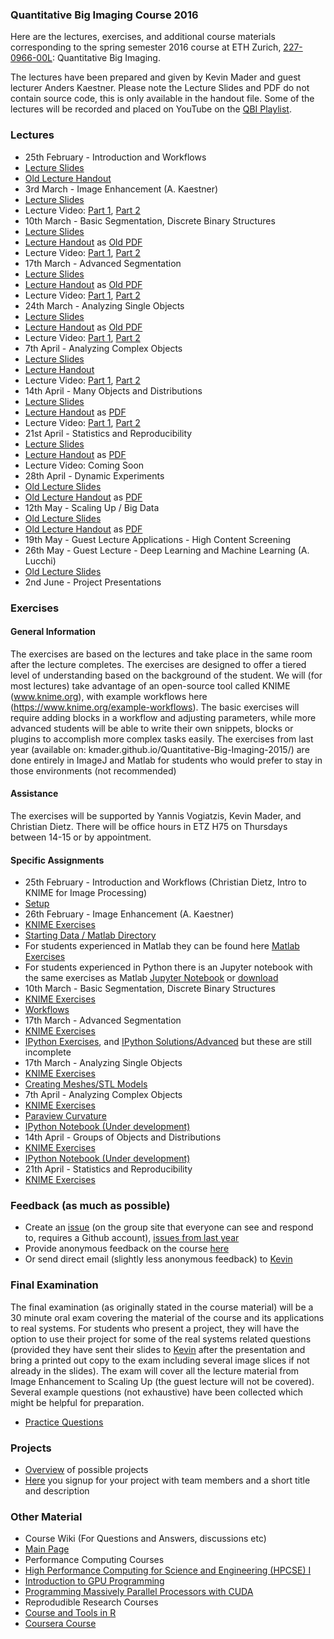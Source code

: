 ### Quantitative Big Imaging Course 2016
Here are the lectures, exercises, and additional course materials corresponding to the spring semester 2016 course at ETH Zurich, [227-0966-00L](http://www.vvz.ethz.ch/Vorlesungsverzeichnis/lerneinheitPre.do?lerneinheitId=105190&semkez=2016S&lang=en): Quantitative Big Imaging. 

The lectures have been prepared and given by Kevin Mader and guest lecturer Anders Kaestner. Please note the Lecture Slides and PDF do not contain source code, this is only available in the handout file. Some of the lectures will be recorded and placed on YouTube on the [QBI Playlist](https://www.youtube.com/playlist?list=PLTWuXgjdOrnkHTWKpuaYDj3le1XNJD3LH).

### Lectures
- 25th February - Introduction and Workflows
 - [Lecture Slides](https://rawgithub.com/kmader/Quantitative-Big-Imaging-2016/master/Lectures/01-Slides.html)
 - [Old Lecture Handout](https://rawgithub.com/kmader/Quantitative-Big-Imaging-2015/master/Lectures/01-Handout.html)
- 3rd March - Image Enhancement (A. Kaestner)
 - [Lecture Slides](https://rawgithub.com/kmader/Quantitative-Big-Imaging-2016/master/Lectures/02-Slides.pdf)
 - Lecture Video: [Part 1](https://youtu.be/0Wrvjg8vbPg), [Part 2](https://youtu.be/Q6C1rO9x4PA)
- 10th March - Basic Segmentation, Discrete Binary Structures
 - [Lecture Slides](https://rawgithub.com/kmader/Quantitative-Big-Imaging-2016/master/Lectures/03-Slides.html)
 - [Lecture Handout](https://rawgithub.com/kmader/Quantitative-Big-Imaging-2016/master/Lectures/03-Handout.html) as [Old PDF](https://rawgithub.com/kmader/Quantitative-Big-Imaging-2015/master/Lectures/03-Handout.pdf)
 - Lecture Video: [Part 1](https://www.youtube.com/watch?v=JGW0mS7DJ4E), [Part 2](https://www.youtube.com/watch?v=woR7tAbssLo)
- 17th March - Advanced Segmentation
 - [Lecture Slides](https://rawgithub.com/kmader/Quantitative-Big-Imaging-2016/master/Lectures/04-Slides.html)
 - [Lecture Handout](https://rawgithub.com/kmader/Quantitative-Big-Imaging-2016/master/Lectures/04-Slides_files/04-Handout.html) as [Old PDF](https://rawgithub.com/kmader/Quantitative-Big-Imaging-2015/master/Lectures/04-Handout.pdf)
 - Lecture Video: [Part 1](https://youtu.be/Djdk6LQUmCo), [Part 2](https://youtu.be/c7xdzdJ3G-s)
- 24th March - Analyzing Single Objects
 - [Lecture Slides](https://rawgithub.com/kmader/Quantitative-Big-Imaging-2016/master/Lectures/05-Slides.html)
 - [Lecture Handout](https://rawgithub.com/kmader/Quantitative-Big-Imaging-2016/master/Lectures/05-Slides_files/05-handout.html) as [Old PDF](https://rawgithub.com/kmader/Quantitative-Big-Imaging-2015/master/Lectures/06-Handout.pdf) 
 - Lecture Video: [Part 1](https://youtu.be/l4ncwPgwVLo), [Part 2](https://youtu.be/ZT_tgCQApqo) 
- 7th April - Analyzing Complex Objects
 - [Lecture Slides](https://rawgithub.com/kmader/Quantitative-Big-Imaging-2016/master/Lectures/06-Slides.html)
 - [Lecture Handout](https://rawgithub.com/kmader/Quantitative-Big-Imaging-2016/master/Lectures/06-Slides_files/06-handout.html)
 - Lecture Video: [Part 1](https://www.youtube.com/watch?v=cNUjEiyhkt8), [Part 2](https://www.youtube.com/watch?v=RV680pP1Mu0) 
- 14th April - Many Objects and Distributions
 - [Lecture Slides](https://rawgithub.com/kmader/Quantitative-Big-Imaging-2016/master/Lectures/07-Slides.html)
 - [Lecture Handout](https://rawgithub.com/kmader/Quantitative-Big-Imaging-2016/master/Lectures/07-Slides_files/07-handout.html) as [PDF](https://rawgithub.com/kmader/Quantitative-Big-Imaging-2015/master/Lectures/08-Handout.pdf)
 - Lecture Video: [Part 1](https://youtu.be/2AsONMLNtfk), [Part 2](https://youtu.be/wyizE0HBEDs)
- 21st April - Statistics and Reproducibility
 - [Lecture Slides](https://rawgithub.com/kmader/Quantitative-Big-Imaging-2016/master/Lectures/08-Slides.html)
 - [Lecture Handout](https://rawgithub.com/kmader/Quantitative-Big-Imaging-2016/master/Lectures/08-Slides_files/08-handout.html) as [PDF](https://rawgithub.com/kmader/Quantitative-Big-Imaging-2015/master/Lectures/09-Handout.pdf)
 - Lecture Video: Coming Soon 
- 28th April - Dynamic Experiments
 - [Old Lecture Slides](https://rawgithub.com/kmader/Quantitative-Big-Imaging-2015/master/Lectures/10-slides.html)
 - [Old Lecture Handout](https://rawgithub.com/kmader/Quantitative-Big-Imaging-2015/master/Lectures/10-handout.html) as [PDF](https://rawgithub.com/kmader/Quantitative-Big-Imaging-2015/master/Lectures/10-handout.pdf)
- 12th May - Scaling Up / Big Data
 - [Old Lecture Slides](https://rawgithub.com/kmader/Quantitative-Big-Imaging-2015/master/Lectures/11-slides.html)
 - [Old Lecture Handout](https://rawgithub.com/kmader/Quantitative-Big-Imaging-2015/master/Lectures/11-handout.html) as [PDF](https://rawgithub.com/kmader/Quantitative-Big-Imaging-2015/master/Lectures/11-handout.pdf)
- 19th May - Guest Lecture Applications - High Content Screening
- 26th May - Guest Lecture - Deep Learning and Machine Learning (A. Lucchi)
 - [Old Lecture Slides](https://rawgithub.com/kmader/Quantitative-Big-Imaging-2015/master/Lectures/05-slides.pdf)
- 2nd June - Project Presentations

### Exercises
#### General Information
The exercises are based on the lectures and take place in the same room after the lecture completes. The exercises are designed to offer a tiered level of understanding based on the background of the student. We will (for most lectures) take advantage of an open-source tool called KNIME (www.knime.org), with example workflows here (https://www.knime.org/example-workflows).  The basic exercises will require adding blocks in a workflow and adjusting parameters, while more advanced students will be able to write their own snippets, blocks or plugins to accomplish more complex tasks easily. 
The exercises from last year (available on: kmader.github.io/Quantitative-Big-Imaging-2015/) are done entirely in ImageJ and Matlab for students who would prefer to stay in those environments (not recommended)

#### Assistance
The exercises will be supported by Yannis Vogiatzis, Kevin Mader, and Christian Dietz. There will be office hours in ETZ H75 on Thursdays between 14-15 or by appointment.

#### Specific Assignments

- 25th February - Introduction and Workflows (Christian Dietz, Intro to KNIME for Image Processing)
 - [Setup](https://github.com/kmader/Quantitative-Big-Imaging-2016/blob/master/Exercises/01-Description.md)
- 26th February - Image Enhancement (A. Kaestner)
 - [KNIME Exercises](https://github.com/kmader/Quantitative-Big-Imaging-2016/blob/master/Exercises/02-Description.md)
  - [Starting Data / Matlab Directory](https://github.com/kmader/Quantitative-Big-Imaging-Course/blob/master/Ex2/matlab.zip?raw=true)
 - For students experienced in Matlab they can be found here [Matlab Exercises](https://github.com/kmader/Quantitative-Big-Imaging-Course/blob/master/Ex2/Exercises_ImageEnhancement.pdf?raw=true)
 - For students experienced in Python there is an Jupyter notebook with the same exercises as Matlab [Jupyter Notebook](https://github.com/kmader/Quantitative-Big-Imaging-2016/blob/master/Exercises/02-files/Exercises1-3.ipynb) or [download](https://github.com/kmader/Quantitative-Big-Imaging-2016/blob/master/Exercises/02-files/Exercises1-3.ipynb?raw=true)
- 10th March - Basic Segmentation, Discrete Binary Structures
 - [KNIME Exercises](https://github.com/kmader/Quantitative-Big-Imaging-2016/blob/master/Exercises/03-Description.md)
 - [Workflows](https://github.com/kmader/Quantitative-Big-Imaging-2016/blob/master/Exercises/03-files/Workflows.zip?raw=true)
- 17th March - Advanced Segmentation
 - [KNIME Exercises](https://github.com/kmader/Quantitative-Big-Imaging-2016/blob/master/Exercises/04-Description.md)
 - [IPython Exercises](https://github.com/kmader/Quantitative-Big-Imaging-2016/blob/master/Exercises/04-Exercises.ipynb), and [IPython Solutions/Advanced](https://github.com/kmader/Quantitative-Big-Imaging-2016/blob/master/Exercises/04-Exercises-Solutions.ipynb) but these are still incomplete
- 17th March - Analyzing Single Objects
 - [KNIME Exercises](https://github.com/kmader/Quantitative-Big-Imaging-2016/blob/master/Exercises/05-Description.md)
 - [Creating Meshes/STL Models](https://gist.github.com/kmader/b25ac8b94b600918b372)
- 7th April - Analyzing Complex Objects
 - [KNIME Exercises](https://github.com/kmader/Quantitative-Big-Imaging-2016/blob/master/Exercises/06-Description.md)
 - [Paraview Curvature](https://github.com/kmader/Quantitative-Big-Imaging-2016/blob/master/Exercises/06-files/CurvatureContour.pvsm)
 - [IPython Notebook (Under development)](https://github.com/kmader/Quantitative-Big-Imaging-2016/blob/master/Exercises/06-notebook.ipynb)
- 14th April - Groups of Objects and Distributions
 - [KNIME Exercises](https://github.com/kmader/Quantitative-Big-Imaging-2016/blob/master/Exercises/07-Description.md)
 - [IPython Notebook (Under development)](https://github.com/kmader/Quantitative-Big-Imaging-2016/blob/master/Exercises/07-notebook.ipynb)
- 21th April - Statistics and Reproducibility
 - [KNIME Exercises](https://github.com/kmader/Quantitative-Big-Imaging-2016/blob/master/Exercises/08-Description.md)

### Feedback (as much as possible)
 - Create an [issue](https://github.com/kmader/Quantitative-Big-Imaging-2016/issues) (on the group site that everyone can see and respond to, requires a Github account), [issues from last year](https://github.com/kmader/Quantitative-Big-Imaging-2015/issues)
 - Provide anonymous feedback on the course [here](https://docs.google.com/spreadsheet/embeddedform?formkey=dEtIX1ZXMzFacmdhRF9mQVpNaWtWTXc6MA)
 - Or send direct email (slightly less anonymous feedback) to [Kevin](mailto:mader@biomed.ee.ethz.ch)

### Final Examination

The final examination (as originally stated in the course material) will be a 30 minute oral exam covering the material of the course and its applications to real systems. For students who present a project, they will have the option to use their project for some of the real systems related questions (provided they have sent their slides to [Kevin](mailto:mader@biomed.ee.ethz.ch) after the presentation and bring a printed out copy to the exam including several image slices if not already in the slides).  The exam will cover all the lecture material from Image Enhancement to Scaling Up (the guest lecture will not be covered). Several example questions (not exhaustive) have been collected which might be helpful for preparation.
- [Practice Questions](https://rawgithub.com/kmader/Quantitative-Big-Imaging-Course/master/PracticeExam/exam.html)


### Projects
- [Overview](https://github.com/kmader/Quantitative-Big-Imaging-2016/blob/master/Projects/Overview.md) of possible projects
- [Here](https://docs.google.com/spreadsheet/ccc?key=0AnOOBjdH2wMXdFNzVUNEUUc1WG1Cb21Gb24xZnQ5dWc&usp=sharing) you signup for your project with team members and a short title and description


### Other Material
- Course Wiki (For Questions and Answers, discussions etc)
 - [Main Page](https://github.com/kmader/Quantitative-Big-Imaging-2016/wiki/)
- Performance Computing Courses
 - [High Performance Computing for Science and Engineering (HPCSE) I](http://cse-lab.ethz.ch/index.php/teaching/42-teaching/classes/577-hpcsei)
 - [Introduction to GPU Programming](http://cse-lab.ethz.ch/index.php/teaching/42-teaching/classes/576-etvgpufall2013)
 - [Programming Massively Parallel Processors with CUDA](https://itunes.apple.com/us/itunes-u/programming-massively-parallel/id384233322?mt=10)
- Reprodudible Research Courses
 - [Course and Tools in R](http://kbroman.github.io/Tools4RR/)
 - [Coursera Course](https://www.coursera.org/course/repdata)
